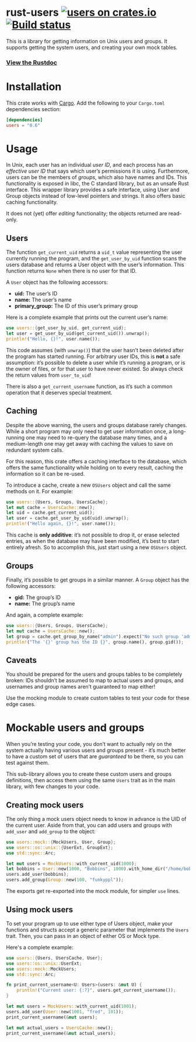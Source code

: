 # rust-users [![users on crates.io](http://meritbadge.herokuapp.com/users)](https://crates.io/crates/users) [![Build status](https://travis-ci.org/ogham/rust-users.svg?branch=master)](https://travis-ci.org/ogham/rust-users)

This is a library for getting information on Unix users and groups. It supports getting the system users, and creating your own mock tables.

### [View the Rustdoc](https://docs.rs/users)


# Installation

This crate works with [Cargo](http://crates.io). Add the following to your `Cargo.toml` dependencies section:

```toml
[dependencies]
users = "0.6"
```


# Usage

In Unix, each user has an individual *user ID*, and each process has an *effective user ID* that says which user’s permissions it is using.
Furthermore, users can be the members of *groups*, which also have names and IDs.
This functionality is exposed in libc, the C standard library, but as an unsafe Rust interface.
This wrapper library provides a safe interface, using User and Group objects instead of low-level pointers and strings.
It also offers basic caching functionality.

It does not (yet) offer *editing* functionality; the objects returned are read-only.


## Users

The function `get_current_uid` returns a `uid_t` value representing the user currently running the program, and the `get_user_by_uid` function scans the users database and returns a User object with the user’s information.
This function returns `None` when there is no user for that ID.

A `User` object has the following accessors:

- **uid:** The user’s ID
- **name:** The user’s name
- **primary_group:** The ID of this user’s primary group

Here is a complete example that prints out the current user’s name:

```rust
use users::{get_user_by_uid, get_current_uid};
let user = get_user_by_uid(get_current_uid()).unwrap();
println!("Hello, {}!", user.name());
```

This code assumes (with `unwrap()`) that the user hasn’t been deleted after the program has started running.
For arbitrary user IDs, this is **not** a safe assumption: it’s possible to delete a user while it’s running a program, or is the owner of files, or for that user to have never existed.
So always check the return values from `user_to_uid`!

There is also a `get_current_username` function, as it’s such a common operation that it deserves special treatment.


## Caching

Despite the above warning, the users and groups database rarely changes.
While a short program may only need to get user information once, a long-running one may need to re-query the database many times, and a medium-length one may get away with caching the values to save on redundant system calls.

For this reason, this crate offers a caching interface to the database, which offers the same functionality while holding on to every result, caching the information so it can be re-used.

To introduce a cache, create a new `OSUsers` object and call the same methods on it.
For example:

```rust
use users::{Users, Groups, UsersCache};
let mut cache = UsersCache::new();
let uid = cache.get_current_uid();
let user = cache.get_user_by_uid(uid).unwrap();
println!("Hello again, {}!", user.name());
```

This cache is **only additive**: it’s not possible to drop it, or erase selected entries, as when the database may have been modified, it’s best to start entirely afresh.
So to accomplish this, just start using a new `OSUsers` object.


## Groups

Finally, it’s possible to get groups in a similar manner.
A `Group` object has the following accessors:

- **gid:** The group’s ID
- **name:** The group’s name

And again, a complete example:

```rust
use users::{Users, Groups, UsersCache};
let mut cache = UsersCache::new();
let group = cache.get_group_by_name("admin").expect("No such group 'admin'!");
println!("The '{}' group has the ID {}", group.name(), group.gid());
```


## Caveats

You should be prepared for the users and groups tables to be completely broken: IDs shouldn’t be assumed to map to actual users and groups, and usernames and group names aren’t guaranteed to map either!

Use the mocking module to create custom tables to test your code for these edge cases.


# Mockable users and groups

When you’re testing your code, you don’t want to actually rely on the system actually having various users and groups present - it’s much better to have a custom set of users that are *guaranteed* to be there, so you can test against them.

This sub-library allows you to create these custom users and groups definitions, then access them using the same `Users` trait as in the main library, with few changes to your code.


## Creating mock users

The only thing a mock users object needs to know in advance is the UID of the current user.
Aside from that, you can add users and groups with `add_user` and `add_group` to the object:

```rust
use users::mock::{MockUsers, User, Group};
use users::os::unix::{UserExt, GroupExt};
use std::sync::Arc;

let mut users = MockUsers::with_current_uid(1000);
let bobbins = User::new(1000, "Bobbins", 1000).with_home_dir("/home/bobbins");
users.add_user(bobbins);
users.add_group(Group::new(100, "funkyppl"));
```

The exports get re-exported into the mock module, for simpler `use` lines.


## Using mock users

To set your program up to use either type of Users object, make your functions and structs accept a generic parameter that implements the `Users` trait.
Then, you can pass in an object of either OS or Mock type.

Here's a complete example:

```rust
use users::{Users, UsersCache, User};
use users::os::unix::UserExt;
use users::mock::MockUsers;
use std::sync::Arc;

fn print_current_username<U: Users>(users: &mut U) {
    println!("Current user: {:?}", users.get_current_username());
}

let mut users = MockUsers::with_current_uid(1001);
users.add_user(User::new(1001, "fred", 101));
print_current_username(&mut users);

let mut actual_users = UsersCache::new();
print_current_username(&mut actual_users);
```
